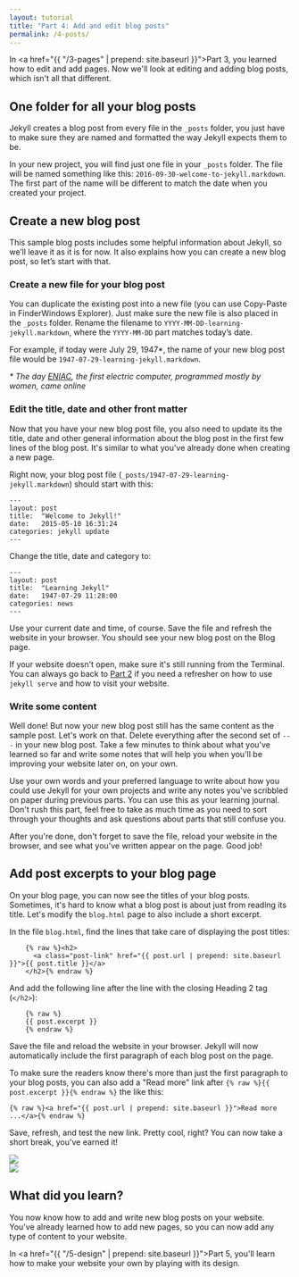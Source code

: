 ```yaml
---
layout: tutorial
title: "Part 4: Add and edit blog posts"
permalink: /4-posts/
---
```


In <a href="{{ "/3-pages" | prepend: site.baseurl }}">Part 3</a>, you learned how to edit and add pages. Now we'll look at editing and adding blog posts, which isn't all that different.

## One folder for all your blog posts

Jekyll creates a blog post from every file in the `_posts` folder, you just have to make sure they are named and formatted the way Jekyll expects them to be.

In your new project, you will find just one file in your `_posts` folder. The file will be named something like this: `2016-09-30-welcome-to-jekyll.markdown`. The first part of the name will be different to match the date when you created your project.

## Create a new blog post

This sample blog posts includes some helpful information about Jekyll, so we’ll leave it as it is for now. It also explains how you can create a new blog post, so let’s start with that.

### Create a new file for your blog post

You can duplicate the existing post into a new file (you can use Copy-Paste in <span class="os-switch"><span class="osx">Finder</span><span class="wins">Windows Explorer</span></span>). Just make sure the new file is also placed in the `_posts` folder. Rename the filename to `YYYY-MM-DD-learning-jekyll.markdown`, where the `YYYY-MM-DD` part matches today’s date. 

For example, if today were July 29, 1947*, the name of your new blog post file would be `1947-07-29-learning-jekyll.markdown`.

<em>* The day <a href="http://en.wikipedia.org/wiki/ENIAC" target="_blank">ENIAC</a>, the first electric computer, programmed mostly by women, came online</em>

### Edit the title, date and other front matter

Now that you have your new blog post file, you also need to update its the title, date and other general information about the blog post in the first few lines of the blog post. It's similar to what you've already done when creating a new page.

Right now, your blog post file (`_posts/1947-07-29-learning-jekyll.markdown`) should start with this:

	---
	layout: post
	title:  "Welcome to Jekyll!"
	date:   2015-05-10 16:31:24
	categories: jekyll update
	---

Change the title, date and category to:

	---
	layout: post
	title:  "Learning Jekyll"
	date:   1947-07-29 11:28:00
	categories: news
	---

Use your current date and time, of course. Save the file and refresh the website in your browser. You should see your new blog post on the Blog page.

<div class="hint">
If your website doesn't open, make sure it's still running from the Terminal. You can always go back to <a href="{{ "/2-new-project#visit-your-first-jekyll-website" | prepend: site.baseurl }}">Part 2</a> if you need a refresher on how to use <code>jekyll serve</code> and how to visit your website.
</div>

### Write some content

Well done! But now your new blog post still has the same content as the sample post. Let's work on that. Delete everything after the second set of `---` in your new blog post. Take a few minutes to think about what you've learned so far and write some notes that will help you when you'll be improving your website later on, on your own.

Use your own words and your preferred language to write about how you could use Jekyll for your own projects and write any notes you've scribbled on paper during previous parts. You can use this as your learning journal. Don't rush this part, feel free to take as much time as you need to sort through your thoughts and ask questions about parts that still confuse you.

After you're done, don't forget to save the file, reload your website in the browser, and see what you've written appear on the page. Good job!

## Add post excerpts to your blog page

On your blog page, you can now see the titles of your blog posts. Sometimes, it's hard to know what a blog post is about just from reading its title. Let's modify the `blog.html` page to also include a short excerpt.

In the file `blog.html`, find the lines that take care of displaying the post titles:

        {% raw %}<h2>
          <a class="post-link" href="{{ post.url | prepend: site.baseurl }}">{{ post.title }}</a>
        </h2>{% endraw %}

And add the following line after the line with the closing Heading 2 tag (`</h2>`):

        {% raw %}
        {{ post.excerpt }}
        {% endraw %}

Save the file and reload the website in your browser. Jekyll will now automatically include the first paragraph of each blog post on the page.

To make sure the readers know there's more than just the first paragraph to your blog posts, you can also add a "Read more" link after `{% raw %}{{ post.excerpt }}{% endraw %}` the like this:

	{% raw %}<a href="{{ post.url | prepend: site.baseurl }}">Read more ...</a>{% endraw %}

Save, refresh, and test the new link. Pretty cool, right? You can now take a short break, you've earned it!

<div class="os-switch"><div class="osx"><img src="{{ "/images/part-4-website.png" | prepend: site.baseurl }}"/></div><div class="wins"><img src="{{ "/images/part-4-website-win.png" | prepend: site.baseurl }}"/></div></div>
<div class="recap">
<h2>What did you learn?</h2>
You now know how to add and write new blog posts on your website. You've already learned how to add new pages, so you can now add any type of content to your website.
</div>

In <a href="{{ "/5-design" | prepend: site.baseurl }}">Part 5</a>, you'll learn how to make your website your own by playing with its design.
